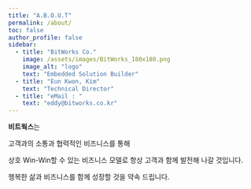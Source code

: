 ```yaml
---
title: "A.B.O.U.T"
permalink: /about/
toc: false
author_profile: false
sidebar:
  - title: "BitWorks Co."
    image: /assets/images/BitWorks_180x180.png
    image_alt: "logo"
    text: "Embedded Solution Builder"
  - title: "Eun Kwon, Kim"
    text: "Technical Director"
  - title: "eMail : "
    text: "eddy@bitworks.co.kr"
---
```




**비트웍스**는

고객과의 소통과 협력적인 비즈니스를 통해

상호 Win-Win할 수 있는 비즈니스 모델로 항상 고객과 함께 발전해 나갈 것입니다.



행복한 삶과 비즈니스를 함께 성장할 것을 약속 드립니다.